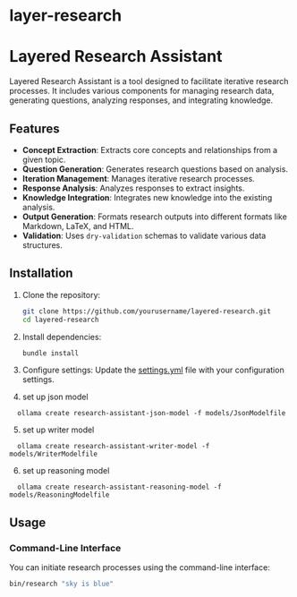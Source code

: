 # layer-research
# Layered Research Assistant

Layered Research Assistant is a tool designed to facilitate iterative research processes. It includes various components for managing research data, generating questions, analyzing responses, and integrating knowledge.

## Features

- **Concept Extraction**: Extracts core concepts and relationships from a given topic.
- **Question Generation**: Generates research questions based on analysis.
- **Iteration Management**: Manages iterative research processes.
- **Response Analysis**: Analyzes responses to extract insights.
- **Knowledge Integration**: Integrates new knowledge into the existing analysis.
- **Output Generation**: Formats research outputs into different formats like Markdown, LaTeX, and HTML.
- **Validation**: Uses `dry-validation` schemas to validate various data structures.

## Installation

1. Clone the repository:
    ```sh
    git clone https://github.com/yourusername/layered-research.git
    cd layered-research
    ```

2. Install dependencies:
    ```sh
    bundle install
    ```

3. Configure settings:
    Update the [settings.yml](http://_vscodecontentref_/0) file with your configuration settings.

4. set up json model 
```shell
  ollama create research-assistant-json-model -f models/JsonModelfile
```

5. set up writer model
```shell
  ollama create research-assistant-writer-model -f models/WriterModelfile
```

6. set up reasoning model
```shell
  ollama create research-assistant-reasoning-model -f models/ReasoningModelfile
```


## Usage

### Command-Line Interface

You can initiate research processes using the command-line interface:

```sh
bin/research "sky is blue"